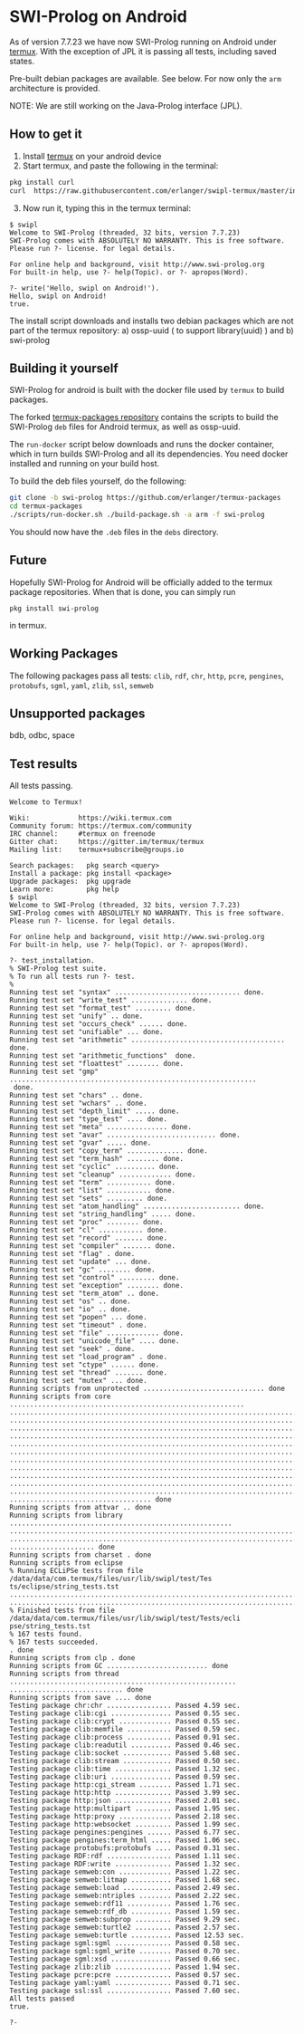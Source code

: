 SWI-Prolog on Android
=====================

As of version 7.7.23 we have now SWI-Prolog running on Android under [termux](https://termux.com/).
With the exception of JPL it is passing all tests,  including saved states. 

Pre-built debian packages are available. See below.
For now only the `arm` architecture is provided.

NOTE: We are still working on the Java-Prolog interface (JPL).

How to get it
-------------
1. Install [termux](https://termux.com/) on your android device
2. Start termux, and paste the following in the terminal:
```sh
pkg install curl
curl  https://raw.githubusercontent.com/erlanger/swipl-termux/master/install -sSf | sh
```
3. Now run it, typing this in the termux terminal:
```
$ swipl
Welcome to SWI-Prolog (threaded, 32 bits, version 7.7.23)
SWI-Prolog comes with ABSOLUTELY NO WARRANTY. This is free software.
Please run ?- license. for legal details.

For online help and background, visit http://www.swi-prolog.org
For built-in help, use ?- help(Topic). or ?- apropos(Word).

?- write('Hello, swipl on Android!').
Hello, swipl on Android!
true.

```

The install script downloads and installs two debian packages which are not part 
of the termux repository:
a) ossp-uuid ( to support library(uuid) ) and
b) swi-prolog

Building it yourself
-----------------------

SWI-Prolog for android is built with the docker file used by `termux` to build packages.

The forked [termux-packages repository](https://github.com/erlanger/termux-packages/tree/swi-prolog/packages/swi-prolog) 
contains the scripts to build the SWI-Prolog `deb` files for Android termux, as well as ossp-uuid.

The `run-docker` script below downloads and runs the docker container, which in turn builds
SWI-Prolog and all its dependencies. You need docker installed and running on your build host.

To build the deb files yourself, do the following:
```sh
git clone -b swi-prolog https://github.com/erlanger/termux-packages
cd termux-packages
./scripts/run-docker.sh ./build-package.sh -a arm -f swi-prolog
```

You should now have the  `.deb` files in the `debs` directory.

Future
------
Hopefully SWI-Prolog for Android will be officially added to the termux 
package repositories. When that is done, you can simply run
```
pkg install swi-prolog
```
in termux.

Working Packages
----------------
The following packages pass all tests:
   `clib`, `rdf`, `chr`, `http`, `pcre`, `pengines`, `protobufs`, `sgml`, `yaml`, `zlib`, `ssl`, `semweb`

Unsupported packages
---------------------
bdb, odbc, space


Test results
------------
All tests passing.

```
Welcome to Termux!

Wiki:            https://wiki.termux.com
Community forum: https://termux.com/community
IRC channel:     #termux on freenode
Gitter chat:     https://gitter.im/termux/termux
Mailing list:    termux+subscribe@groups.io

Search packages:   pkg search <query>
Install a package: pkg install <package>
Upgrade packages:  pkg upgrade
Learn more:        pkg help
$ swipl
Welcome to SWI-Prolog (threaded, 32 bits, version 7.7.23)
SWI-Prolog comes with ABSOLUTELY NO WARRANTY. This is free software.
Please run ?- license. for legal details.

For online help and background, visit http://www.swi-prolog.org
For built-in help, use ?- help(Topic). or ?- apropos(Word).

?- test_installation.
% SWI-Prolog test suite.
% To run all tests run ?- test.
%
Running test set "syntax" ............................... done.
Running test set "write_test" .............. done.
Running test set "format_test" ......... done.
Running test set "unify" .. done.
Running test set "occurs_check" ...... done.
Running test set "unifiable" ... done.
Running test set "arithmetic" ...................................... done.
Running test set "arithmetic_functions"  done.
Running test set "floattest" ........ done.
Running test set "gmp" .............................................................
 done.
Running test set "chars" .. done.
Running test set "wchars" .. done.
Running test set "depth_limit" ..... done.
Running test set "type_test" .... done.
Running test set "meta" ............... done.
Running test set "avar" ........................... done.
Running test set "gvar" ..... done.
Running test set "copy_term" .............. done.
Running test set "term_hash" ........ done.
Running test set "cyclic" .......... done.
Running test set "cleanup" ............. done.
Running test set "term" ........... done.
Running test set "list" ........... done.
Running test set "sets" ......... done.
Running test set "atom_handling" ........................ done.
Running test set "string_handling" ..... done.
Running test set "proc" ........ done.
Running test set "cl" ........... done.
Running test set "record" ....... done.
Running test set "compiler" ....... done.
Running test set "flag" . done.
Running test set "update" ... done.
Running test set "gc" ........ done.
Running test set "control" ......... done.
Running test set "exception" ........ done.
Running test set "term_atom" .. done.
Running test set "os" .. done.
Running test set "io" .. done.
Running test set "popen" ... done.
Running test set "timeout" . done.
Running test set "file" ............. done.
Running test set "unicode_file" .... done.
Running test set "seek" . done.
Running test set "load_program" . done.
Running test set "ctype" ...... done.
Running test set "thread" ....... done.
Running test set "mutex" ... done.
Running scripts from unprotected .............................. done
Running scripts from core ..........................................................
....................................................................................
....................................................................................
....................................................................................
....................................................................................
....................................................................................
....................................................................................
....................................................................................
....................................................................................
....................................................................................
....................................................................................
....................................................................................
................................... done
Running scripts from attvar .. done
Running scripts from library .......................................................
....................................................................................
....................................................................................
..................... done
Running scripts from charset . done
Running scripts from eclipse
% Running ECLiPSe tests from file /data/data/com.termux/files/usr/lib/swipl/test/Tes
ts/eclipse/string_tests.tst
....................................................................................
...................................................................................
% Finished tests from file /data/data/com.termux/files/usr/lib/swipl/test/Tests/ecli
pse/string_tests.tst
% 167 tests found.
% 167 tests succeeded.
. done
Running scripts from clp . done
Running scripts from GC ......................... done
Running scripts from thread ........................................................
............................ done
Running scripts from save .... done
Testing package chr:chr ................ Passed 4.59 sec.
Testing package clib:cgi ............... Passed 0.55 sec.
Testing package clib:crypt ............. Passed 0.55 sec.
Testing package clib:memfile ........... Passed 0.59 sec.
Testing package clib:process ........... Passed 0.91 sec.
Testing package clib:readutil .......... Passed 0.46 sec.
Testing package clib:socket ............ Passed 5.68 sec.
Testing package clib:stream ............ Passed 0.50 sec.
Testing package clib:time .............. Passed 1.32 sec.
Testing package clib:uri ............... Passed 0.59 sec.
Testing package http:cgi_stream ........ Passed 1.71 sec.
Testing package http:http .............. Passed 3.99 sec.
Testing package http:json .............. Passed 2.01 sec.
Testing package http:multipart ......... Passed 1.95 sec.
Testing package http:proxy ............. Passed 2.18 sec.
Testing package http:websocket ......... Passed 1.99 sec.
Testing package pengines:pengines ...... Passed 6.77 sec.
Testing package pengines:term_html ..... Passed 1.06 sec.
Testing package protobufs:protobufs .... Passed 0.31 sec.
Testing package RDF:rdf ................ Passed 1.11 sec.
Testing package RDF:write .............. Passed 1.32 sec.
Testing package semweb:con ............. Passed 1.22 sec.
Testing package semweb:litmap .......... Passed 1.68 sec.
Testing package semweb:load ............ Passed 2.49 sec.
Testing package semweb:ntriples ........ Passed 2.22 sec.
Testing package semweb:rdf11 ........... Passed 1.76 sec.
Testing package semweb:rdf_db .......... Passed 1.59 sec.
Testing package semweb:subprop ......... Passed 9.29 sec.
Testing package semweb:turtle2 ......... Passed 2.57 sec.
Testing package semweb:turtle .......... Passed 12.53 sec.
Testing package sgml:sgml .............. Passed 0.58 sec.
Testing package sgml:sgml_write ........ Passed 0.70 sec.
Testing package sgml:xsd ............... Passed 0.66 sec.
Testing package zlib:zlib .............. Passed 1.94 sec.
Testing package pcre:pcre .............. Passed 0.57 sec.
Testing package yaml:yaml .............. Passed 0.71 sec.
Testing package ssl:ssl ................ Passed 7.60 sec.
All tests passed
true.

?-
```
